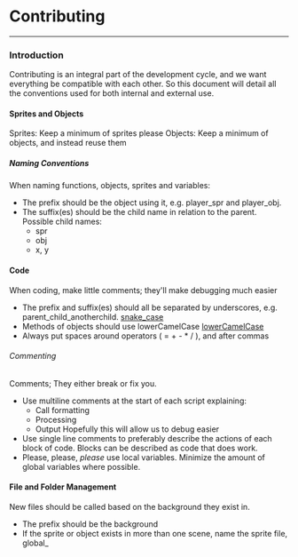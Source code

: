  # Contributing
---
### Introduction
Contributing is an integral part of the development cycle, and we want everything be compatible with each other. 
So this document will detail all the conventions used for both internal and external use.
#### Sprites and Objects
Sprites: Keep a minimum of sprites please
Objects: Keep a minimum of objects, and instead reuse them
##### Naming Conventions
When naming functions, objects, sprites and variables:
* The prefix should be the object using it, e.g. player_spr and player_obj.
* The suffix(es) should be the child name in relation to the parent. Possible child names:
  - spr
  - obj
  - x, y

#### Code
When coding, make little comments; they'll make debugging much easier
* The prefix and suffix(es) should all be separated by underscores, e.g. parent_child_anotherchild. [snake_case](https://en.wikipedia.org/wiki/Snake_case)
* Methods of objects should use lowerCamelCase [lowerCamelCase](https://en.wikipedia.org/wiki/Camel_case)
* Always put spaces around operators ( = + - * / ), and after commas

###### Commenting
Comments; They either break or fix you.
* Use multiline comments at the start of each script explaining:
  - Call formatting
  - Processing
  - Output
  Hopefully this will allow us to debug easier
* Use single line comments to preferably describe the actions of each block of code.
  Blocks can be described as code that does work.
* Please, please, *please* use local variables. Minimize the amount of global variables where possible.

#### File and Folder Management
New files should be called based on the background they exist in.
* The prefix should be the background
* If the sprite or object exists in more than one scene, name the sprite file, global_<name>
